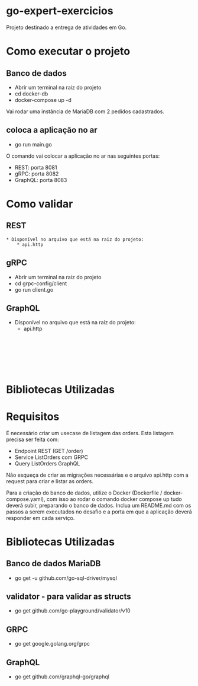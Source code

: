 # go-expert-exercicios
Projeto destinado a entrega de atividades em Go.

# Como executar o projeto

## Banco de dados
* Abrir um terminal na raiz do projeto
* cd docker-db
* docker-compose up -d

Vai rodar uma instância de MariaDB com 2 pedidos cadastrados.

## coloca a aplicação no ar

* go run main.go

O comando vai colocar a aplicação no ar nas seguintes portas:
* REST: porta 8081
* gRPC: porta 8082
* GraphQL: porta 8083

# Como validar
## REST
    * Disponível no arquivo que está na raiz do projeto:
        * api.http

## gRPC
* Abrir um terminal na raiz do projeto
* cd grpc-config/client
* go run client.go

## GraphQL
* Disponível no arquivo que está na raiz do projeto:
    * api.http


<br/>
<br/>
<br/>
<br/>
<br/>

# Bibliotecas Utilizadas


# Requisitos

É necessário criar um usecase de listagem das orders.
Esta listagem precisa ser feita com:
- Endpoint REST (GET /order)
- Service ListOrders com GRPC
- Query ListOrders GraphQL

Não esqueça de criar as migrações necessárias e o arquivo api.http com a request para criar e listar as orders.

Para a criação do banco de dados, utilize o Docker (Dockerfile / docker-compose.yaml), com isso ao rodar o comando docker compose up tudo deverá subir, preparando o banco de dados.
Inclua um README.md com os passos a serem executados no desafio e a porta em que a aplicação deverá responder em cada serviço.

# Bibliotecas Utilizadas

## Banco de dados MariaDB
* go get -u github.com/go-sql-driver/mysql

## validator - para validar as structs
* go get github.com/go-playground/validator/v10

## GRPC
* go get google.golang.org/grpc

## GraphQL
* go get github.com/graphql-go/graphql
